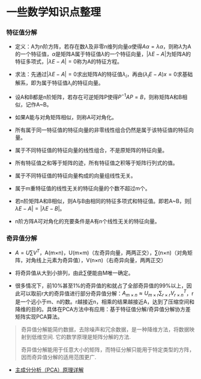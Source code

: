 # 一些数学知识点整理

### 特征值分解

* 定义：A为n阶方阵，若存在数*λ*及非零n维列向量*α*使得$Aα = λα$，则称*λ*为A的一个特征值，*α*是矩阵A属于特征值*λ*的一个特征向量，$|λE - A|$为矩阵A的特征多项式，$|λE - A| = 0$称为A的特征方程。

* 求法：先通过$|λE - A| = 0$求出矩阵A的特征值$λ_i$，再由$(λ_iE - A)x = 0$求基础解系，即为属于特征值$λ_i$的特征向量。

* 设A和B都是n阶矩阵，若存在可逆矩阵P使得$P^{-1}AP = B$，则称矩阵A和B相似，记作A~B。
* 如果A能与对角矩阵相似，则称A可对角化。
* 所有属于同一特征值的特征向量的非零线性组合仍然是属于该特征值的特征向量。
* 属于不同特征值的特征向量的线性组合，不是原矩阵的特征向量。
* 所有特征值之和等于矩阵的迹，所有特征值之积等于矩阵行列式的值。
* 属于不同特征值的特征向量构成的向量组线性无关。
* 属于m重特征值的线性无关的特征向量的个数不超过m个。
* 若n阶矩阵A和B相似，则A与B由相同的特征多项式和特征值。即若A~B，则$|λE - A| = |λE - B|$。
* n阶方阵A可对角化的充要条件是A有n个线性无关的特征向量。

### 奇异值分解

* $A = U∑V^{T}$，A(m×n)，U(m×m)（左奇异向量，两两正交），∑(n×n)（对角矩阵，对角线上元素为奇异值），V(n×n)（右奇异向量，两两正交）

* 将奇异值从大到小排列，由此∑便能由M唯一确定。
* 很多情况下，前10%甚至1%的奇异值的和就占了全部奇异值的99%以上，因此可以取前r大的奇异值进行部分奇异值分解：$A_{m×n} ≈ U_{m×r}∑_{r×r}V^{T}_{r×n}$，r是一个远小于m、n的数。r越接近n，相乘的结果越接近A，达到了压缩空间和降维的目的。具体在PCA方法中有应用：基于特征值分解/奇异值分解协方差矩阵实现PCA算法。

> 奇异值分解能简约数据，去除噪声和冗余数据，是一种降维方法，将数据映射到低维空间. 它的数学原理是矩阵分解的方法.
>
> 奇异值分解能用于任意大小的矩阵，而特征分解只能用于特定类型的方阵，因而奇异值分解的适用范围更广.

* [主成分分析（PCA）原理详解](https://blog.csdn.net/program_developer/article/details/80632779)